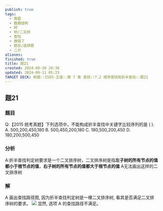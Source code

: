 ```yaml
---
publish: true
tags:
  - 真题
  - 数据结构
  - 树
  - 树/二叉树
  - 查找
  - 做错了
  - 题目/选择题
  - 二分
aliases: 
finished: true
title: 题21
created: 2024-08-30 20:38
updated: 2024-09-11 05:23
TARGET DECK: 刷题::25DS-王道::第 7 章 查找::7.2 顺序查找和折半查找::题21
---
```

## 题21
### 题目
Q:【2015 统考真题】下列选项中，不能构成折半查找中关键字比较序列的是 ( ).
A. 500,200,450,180 
B. 500,450,200,180
C. 180,500,200,450 
D. 180,200,500,450
### 分析
A:折半查找判定树要求是一个二叉排序树，二叉排序树是指**左子树的所有节点的值都小于根节点的值**，**右子树的所有节点的值都大于根节点的值**
A无法画出这样的二叉排序树
### 解
A
画出查找路径图, 因为折半查找判定树是一棵二叉排序树, 看其是否满足二叉排序树的要求。
![](https://img.hwenyi.tech/202409101830315.webp)
显然, 选项 A 的查找路径不满足。


  